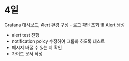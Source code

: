 # 4일

Grafana 대시보드, Alert 환경 구성 - 로그 패턴 조회 및 Alert 생성

* alert test 진행
* notification policy 수정하여 그룹화 하도록 테스트
* 메시지 바꿀 수 있는 지 확인
* 가이드 문서 작성
